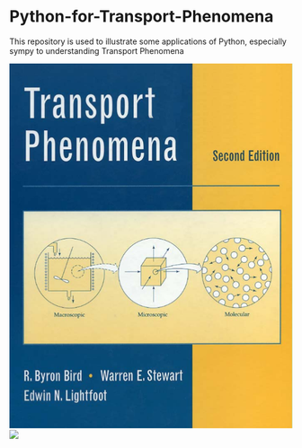 # Python-for-Transport-Phenomena
This repository is used to illustrate some applications of Python, especially sympy to understanding Transport Phenomena

![](https://github.com/nickcafferry/Python-for-Transport-Phenomena/blob/master/Pictures/Transport%20Phenomena.png)
![](https://github.com/nickcafferry/Python-for-Transport-Phenomena/blob/master/Transport%20Phenoma.ipynb)
